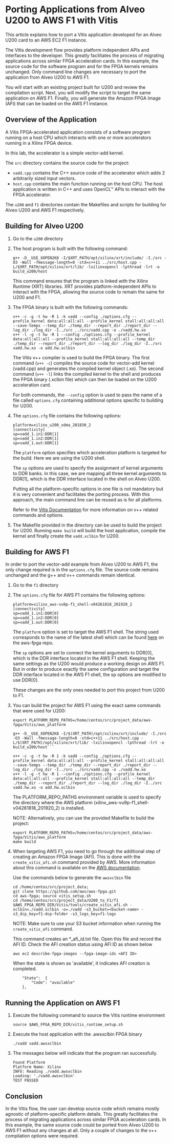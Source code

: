 # Porting Applications from Alveo U200 to AWS F1 with Vitis

This article explains how to port a Vitis application developed for an Alveo U200 card to an AWS EC2 F1 instance. 

The Vitis development flow provides platform independent APIs and interfaces to the developer. This greatly facilitates the process of migrating applications across similar FPGA acceleration cards. In this example, the source code for the software program and for the FPGA kernels remains unchanged. Only command line changes are necessary to port the application from Alveo U200 to AWS F1.

You will start with an existing project built for U200 and review the compilation script. Next, you will modify the script to target the same application on AWS F1. Finally, you will generate the Amazon FPGA Image (AFI) that can be loaded on the AWS F1 instance. 


## Overview of the Application 

A Vitis FPGA-accelerated application consists of a software program running on a host CPU which interacts with one or more accelerators running in a Xilinx FPGA device. 

In this lab, the accelerator is a simple vector-add kernel. 

The `src` directory contains the source code for the project:

- `vadd.cpp` contains the C++ source code of the accelerator which adds 2 arbitrarily sized input vectors. 
- `host.cpp` contains the main function running on the host CPU. The host application is written in C++ and uses OpenCL™ APIs to interact with the FPGA accelerator.

The  `u200` and `f1` directories contain the Makefiles and scripts for building for Alveo U200 and AWS F1 respectively.

## Building for Alveo U200

1. Go to the `u200` directory 

2. The host program is built with the following command:

    ```
    g++ -D__USE_XOPEN2K8 -I/$XRT_PATH/opt/xilinx/xrt/include/ -I./src -O3 -Wall -fmessage-length=0 -std=c++11 ../src/host.cpp -L/$XRT_PATH/opt/xilinx/xrt/lib/ -lxilinxopencl -lpthread -lrt -o build_u200/host
    ```

    This command ensures that the program is linked with the Xilinx Runtime (XRT) libraries. XRT provides platform-independent APIs to interact with the FPGA, allowing the source code to remain the same for U200 and F1.

3. The FPGA binary is built with the following commands:

    ```
    v++ -c -g -t hw -R 1 -k vadd --config ./options.cfg --profile_kernel data:all:all:all --profile_kernel stall:all:all:all --save-temps --temp_dir ./temp_dir --report_dir ./report_dir --log_dir ./log_dir -I../src ../src/vadd.cpp -o ./vadd.hw.xo
    v++ -l -g -t hw -R 1 --config ./options.cfg --profile_kernel data:all:all:all --profile_kernel stall:all:all:all --temp_dir ./temp_dir --report_dir ./report_dir --log_dir ./log_dir -I../src vadd.hw.xo -o add.hw.xclbin
    ```

    The Vitis v++ compiler is used to build the FPGA binary. The first command (`v++ -c`) compiles the source code for vector-add kernel (vadd.cpp) and generates the compiled kernel object (.xo). The second command (`v++ -l`) links the compiled kernel to the shell and produces the FPGA binary (.xclbin file) which can then be loaded on the U200 acceleration card.
    
    For both commands, the `--config` option is used to pass the name of a file called `options.cfg` containing additional options specific to building for U200.
    
4. The `options.cfg` file contains the following options: 

    ```
    platform=xilinx_u200_xdma_201830_2
    [connectivity]
    sp=vadd_1.in1:DDR[1]
    sp=vadd_1.in2:DDR[1]
    sp=vadd_1.out:DDR[1]
    ```

    The `platform` option specifies which acceleration platform is targeted for the build. Here we are using the U200 shell.
    
    The `sp` options are used to specify the assignment of kernel arguments to DDR banks. In this case, we are mapping all three kernel arguments to DDR[1], which is the DDR interface located in the shell on Alveo U200.
    
    Putting all the platform-specific options in one file is not mandatory but it is very convenient and facilitates the porting process. With this approach, the main command line can be reused as is for all platforms.
     
    Refer to the [Vitis Documentation](https://www.xilinx.com/html_docs/xilinx2020_1/vitis_doc/kme1569523964461.html) for more information on v++ related commands and options. 

5. The Makefile provided in the directory can be used to build the project for U200. Running `make build` will build the host application, compile the kernel and finally create the `vadd.xclbin` for U200. 
    
    
## Building for AWS F1

In order to port the vector-add example from Alveo U200 to AWS F1, the only change required is in the `options.cfg` file. The source code remains unchanged and the g++ and v++ commands remain identical.

1. Go to the `f1` directory 

2.  The `options.cfg` file for AWS F1 contains the following options:

    ```
    platform=xilinx_aws-vu9p-f1_shell-v04261818_201920_2
    [connectivity]
    sp=vadd_1.in1:DDR[0]
    sp=vadd_1.in2:DDR[0]
    sp=vadd_1.out:DDR[0]
    ```
    
    The `platform` option is set to target the AWS F1 shell. The string used corresponds to the name of the latest shell which can be found [here](https://github.com/aws/aws-fpga/tree/master/Vitis/aws_platform) on the aws-fpga repo.

    The `sp` options are set to connect the kernel arguments to DDR[0], which is the DDR interface located in the AWS F1 shell. Keeping the same settings as the U200 would produce a working design on AWS F1. But in order to produce exactly the same configuration and target the DDR interface located in the AWS F1 shell, the sp options are modified to use DDR[0].
    
    These changes are the only ones needed to port this project from U200 to F1. 
    
3.  You can build the project for AWS F1 using the exact same commands that were used for U200:

    ```
    export PLATFORM_REPO_PATHS=/home/centos/src/project_data/aws-fpga/Vitis/aws_platform
    
    g++ -D__USE_XOPEN2K8 -I/$(XRT_PATH)/opt/xilinx/xrt/include/ -I./src -O3 -Wall -fmessage-length=0 -std=c++11 ../src/host.cpp -L/$(XRT_PATH)/opt/xilinx/xrt/lib/ -lxilinxopencl -lpthread -lrt -o build_u200/host```

    v++ -c -g -t hw -R 1 -k vadd --config ./options.cfg --profile_kernel data:all:all:all --profile_kernel stall:all:all:all --save-temps --temp_dir ./temp_dir --report_dir ./report_dir --log_dir ./log_dir -I../src ../src/vadd.cpp -o ./vadd.hw.xo
    v++ -l -g -t hw -R 1 --config ./options.cfg --profile_kernel data:all:all:all --profile_kernel stall:all:all:all --temp_dir ./temp_dir --report_dir ./report_dir --log_dir ./log_dir -I../src vadd.hw.xo -o add.hw.xclbin    
    ```
    
    The PLATFORM_REPO_PATHS environment variable is used to specify the directory where the AWS platform (xilinx_aws-vu9p-f1_shell-v04261818_201920_2) is installed.
    
    NOTE: Alternatively, you can use the provided Makefile to build the project:
    
     ```
    export PLATFORM_REPO_PATHS=/home/centos/src/project_data/aws-fpga/Vitis/aws_platform
    make build
    ```   
    
4. When targeting AWS F1, you need to go through the additional step of creating an Amazon FPGA Image (AFI). This is done with the `create_vitis_afi.sh` command provided by AWS. More information about this command is available on the [AWS documentation](https://github.com/aws/aws-fpga/blob/master/Vitis/README.md#2-create-an-amazon-fpga-image-afi).     
    
    Use the commands below to generate the `awsxclbin` file

    ``` 
    cd /home/centos/src/project_data; 
    git clone https://github.com/aws/aws-fpga.git                                         
    cd aws-fpga; source vitis_setup.sh
    cd /home/centos/src/project_data/U200_to_F1/f1
    $AWS_FPGA_REPO_DIR/Vitis/tools/create_vitis_afi.sh -xclbin=./vadd.xclbin -o=./vadd -s3_bucket=<bucket-name> -s3_dcp_key=f1-dcp-folder -s3_logs_key=f1-logs 
    ```

    NOTE: Make sure to use your S3 bucket information when running the `create_vitis_afi` command.

    This command creates an *_afi_id.txt file. Open this file and record the AFI ID. Check the AFI creation status using AFI ID as shown below

    ```aws ec2 describe-fpga-images --fpga-image-ids <AFI ID>```
    
    When the state is shown as 'available', it indicates AFI creation is completed.  

    ``` 
        "State":  {
            "Code": "available" 
        },
    ```

## Running the Application on AWS F1

1. Execute the following command to source the Vitis runtime environment 

    ```source $AWS_FPGA_REPO_DIR/vitis_runtime_setup.sh```

2. Execute the host application with the .awsxclbin FPGA binary

    ``` ./vadd vadd.awsxclbin ``` 
    
3. The messages below will indicate that the program ran successfully.

    ```
    Found Platform
    Platform Name: Xilinx
    INFO: Reading ./vadd.awsxclbin
    Loading: './vadd.awsxclbin'
    TEST PASSED
    ```

## Conclusion 

In the Vitis flow, the user can develop source code which remains mostly agnostic of platform-specific platform details. This greatly facilitates the process of migrating applications across similar FPGA acceleration cards. In this example, the same source code could be ported from Alveo U200 to AWS F1 without any changes at all. Only a couple of changes to the v++ compilation options were required.

